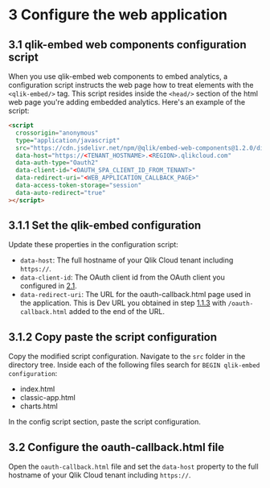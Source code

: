 # 3 Configure the web application

## 3.1 qlik-embed web components configuration script

When you use qlik-embed web components to embed analytics, a configuration script instructs the web page how to treat elements with the `<qlik-embed/>` tag. This script resides inside the `<head/>` section of the html web page you're adding embedded analytics. Here's an example of the script:

```html
<script
  crossorigin="anonymous"
  type="application/javascript"
  src="https://cdn.jsdelivr.net/npm/@qlik/embed-web-components@1.2.0/dist/index.min.js"
  data-host="https://<TENANT_HOSTNAME>.<REGION>.qlikcloud.com"
  data-auth-type="Oauth2"
  data-client-id="<OAUTH_SPA_CLIENT_ID_FROM_TENANT>"
  data-redirect-uri="<WEB_APPLICATION_CALLBACK_PAGE>"
  data-access-token-storage="session"
  data-auto-redirect="true"
></script>
```

## 3.1.1 Set the qlik-embed configuration

Update these properties in the configuration script:

- `data-host`: The full hostname of your Qlik Cloud tenant including `https://`.
- `data-client-id`: The OAuth client id from the OAuth client you configured in [2.1](#21-create-a-single-page-application-oauth-client).
- `data-redirect-uri`: The URL for the oauth-callback.html page used in the application. This is Dev URL you obtained in step [1.1.3](#113-obtain-the-web-application-address) with `/oauth-callback.html` added to the end of the URL.

## 3.1.2 Copy paste the script configuration

Copy the modified script configuration.
Navigate to the `src` folder in the directory tree.
Inside each of the following files search for `BEGIN qlik-embed configuration`:

- index.html
- classic-app.html
- charts.html

In the config script section, paste the script configuration.

## 3.2 Configure the oauth-callback.html file

Open the `oauth-callback.html` file and set the `data-host` property to the full hostname of your Qlik Cloud tenant including `https://`.
